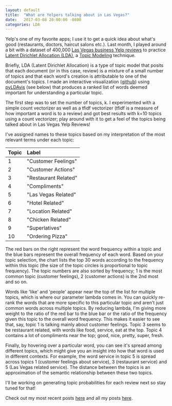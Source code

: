 ```yaml
---
layout: default
title:  "What are Yelpers talking about in Las Vegas?"
date:   2017-03-08 20:00:00 -0800
categories: LDA
---
```


Yelp's one of my favorite apps; I use it to get a quick idea about what's good (restaurants, doctors, haircut salons etc.). Last month, I played around a bit with a dataset of 400,000 <a href="https://www.yelp.com/dataset_challenge">Las Vegas business Yelp reviews</a> to practice <a href="https://en.wikipedia.org/wiki/Latent_Dirichlet_allocation">Latent Dirichlet Allocation (LDA)</a>, a <a href="https://en.wikipedia.org/wiki/Topic_model">Topic Modeling</a> technique. 

Briefly, LDA (Latent Dirichlet Allocation) is a type of topic model that posits that each document (or in this case, review) is a mixture of a small number of topics and that each word's creation is attributable to one of the document's topics. I made an interactive visualization (<a href="https://github.com/amlanlimaye/yelp-dataset-challenge">github</a>) using <a href="https://github.com/bmabey/pyLDAvis">pyLDAvis</a> (see below) that produces a ranked list of words deemed important for understanding a particular topic.

The first step was to set the number of topics, k. I experimented with a simple count vectorizer as well as a tfidf vectorizer (tfidf is a measure of how important a word is to a review) and got best results with k=10 topics using a count vectorizer; play around with it to get a feel of the topics being talked about in Las Vegas Yelp Reviews!

<link rel="stylesheet" type="text/css" href="https://cdn.rawgit.com/bmabey/pyLDAvis/files/ldavis.v1.0.0.css">

<div>

<div id="ldavis_el27221405581700501281669734751"></div>
<script type="text/javascript">
var ldavis_el27221405581700501281669734751_data = {"plot.opts": {"xlab": "PC1", "ylab": "PC2"}, "topic.order": [10, 5, 9, 1, 7, 2, 4, 3, 8, 6], "token.table": {"Topic": [1, 2, 4, 6, 9, 6, 1, 2, 4, 5, 9, 2, 3, 9, 6, 9, 1, 3, 6, 7, 2, 1, 2, 3, 7, 10, 2, 6, 7, 8, 2, 4, 5, 6, 1, 3, 4, 5, 6, 7, 9, 10, 1, 2, 3, 6, 8, 1, 1, 2, 6, 7, 4, 5, 9, 8, 1, 2, 4, 5, 6, 7, 1, 6, 1, 2, 4, 6, 8, 10, 1, 6, 3, 7, 3, 10, 1, 2, 5, 6, 7, 9, 1, 4, 5, 6, 3, 4, 4, 5, 1, 2, 6, 7, 8, 1, 3, 4, 6, 7, 8, 1, 2, 3, 4, 3, 5, 2, 4, 5, 7, 1, 2, 4, 5, 10, 6, 1, 2, 3, 4, 6, 7, 8, 9, 10, 1, 2, 5, 1, 2, 3, 4, 6, 8, 1, 2, 3, 4, 6, 1, 4, 6, 7, 7, 1, 4, 6, 1, 2, 5, 6, 8, 1, 4, 5, 6, 7, 5, 8, 1, 2, 7, 3, 8, 10, 2, 6, 10, 1, 2, 6, 2, 4, 5, 7, 1, 3, 4, 5, 6, 3, 7, 10, 3, 10, 1, 6, 10, 2, 3, 4, 5, 6, 7, 8, 9, 3, 4, 1, 3, 5, 7, 2, 3, 1, 3, 4, 6, 2, 4, 5, 8, 9, 10, 1, 2, 3, 4, 5, 6, 7, 6, 1, 2, 8, 1, 2, 3, 4, 6, 8, 9, 3, 1, 2, 3, 5, 9, 10, 1, 3, 6, 10, 5, 6, 7, 7, 5, 6, 4, 7, 3, 1, 3, 4, 6, 1, 2, 3, 4, 5, 6, 7, 8, 9, 10, 1, 2, 5, 6, 7, 10, 2, 2, 3, 7, 8, 2, 3, 4, 7, 8, 1, 6, 7, 8, 9, 5, 6, 4, 6, 1, 6, 1, 2, 1, 2, 3, 7, 8, 1, 2, 4, 5, 6, 10, 1, 2, 3, 4, 6, 9, 2, 5, 4, 5, 7], "Freq": [3.708236676155197e-05, 0.6225016908261729, 0.16698189752726852, 0.21044243137180743, 0.9999833398099686, 0.9999709586097517, 0.00037966515176555797, 0.9995999345753657, 0.18243923029612513, 0.4271647223567865, 0.3903645610777393, 0.5535466813628597, 0.42035663819562186, 0.026064587703960432, 0.9999724644456698, 0.9999915237664877, 0.3715013433801569, 0.24173658890073135, 0.04846099476940648, 0.33828789260500014, 0.9999617961100675, 0.07153471619201279, 0.5083412604007541, 0.32111859969354967, 0.004849287755676169, 0.09414413426306346, 0.9999644439943918, 0.7790700141869833, 0.22092265981730871, 0.9999713824450409, 0.0001017320709230227, 0.29285272149707464, 0.4510800024726826, 0.2559578904423251, 0.32516742335093257, 0.15840074080803124, 0.13731856763615846, 0.12470272749997431, 0.07112723662986593, 0.11141761202500053, 0.07122762793068436, 0.0006358115718501306, 0.27114575778631417, 0.14537427268242523, 0.17556256555337116, 0.051437714606079266, 0.35645708932810416, 0.9999651766559985, 0.12741029125270048, 0.559246420192654, 0.15415577240205458, 0.15917765119050595, 0.3836227210860665, 0.293960633660401, 0.32241504040050945, 0.9999726981449056, 0.19832115074734472, 0.5992209628329368, 4.730567323225206e-05, 0.11019068151565913, 0.020846033337679072, 0.07135272379198018, 0.8471463774403499, 0.15283430165096587, 0.2962617235163764, 0.17039079452134837, 0.20813140475860964, 0.08614614647804221, 0.2236740876164522, 0.0153773351678655, 0.9667981622874519, 0.03318418908742204, 0.7184476198374915, 0.28154796397039716, 0.9999783494402955, 0.9999607256545792, 0.1867042281330964, 0.2211193992570115, 0.24618011111570134, 0.04759995424465437, 0.09160055893663976, 0.20677974462204687, 0.7859139603827547, 0.0022329326957340754, 0.21165851500089838, 0.0001958712890994803, 0.9999969615140426, 0.999965709655408, 0.23923757343306903, 0.7607570095732651, 0.3585037582074586, 0.2828966387260965, 0.005203823347019675, 0.3390419256002191, 0.014328015852332199, 0.09560931871155531, 0.3374667137367159, 0.5345010928972964, 7.99203410011715e-05, 6.147718538551654e-06, 0.0323369995127817, 0.03591170739957218, 0.5802918433425539, 0.0037774930313693553, 0.38002090367606983, 0.2725553896795944, 0.7274422776141027, 0.13334518600220918, 0.16945876303093502, 0.2824074579516383, 0.4147524657572062, 0.27479527435811, 0.43841600040290213, 0.08097949235508907, 0.20528585023950255, 0.00048636331744798236, 0.9999807452615439, 0.47553368620783687, 0.16262857304541634, 0.05387272192873735, 0.1242879254965403, 0.05785169005025503, 0.06468956243231197, 0.06081241829815597, 3.916307206218185e-05, 0.0002819741188477093, 0.8493407648697003, 0.15063001454087316, 0.9999554371890906, 0.637270049378942, 0.00014843246491745544, 0.006860878378406829, 0.18561479737927802, 0.08301497912911245, 0.0870886256662915, 0.20366853554284767, 2.270299136582852e-05, 0.08068643131415457, 0.6147516002039047, 0.10086939063837612, 0.3838824198308514, 0.18352560410096833, 0.00010325896704855683, 0.432448553999356, 0.9999625742809122, 0.371825253681708, 0.032881814328318625, 0.5952590445552881, 0.26152572023193577, 0.19368455190720726, 0.3730074061924545, 0.07641057906048365, 0.09537436763312705, 0.3659977906110425, 0.3363471504228326, 0.06511368875078352, 0.13206674724028974, 0.10046637512903378, 0.2895584079637055, 0.7104285799497007, 0.3470477570863395, 8.568551498952892e-05, 0.6528593600839682, 0.3436279162817882, 0.32787234565223927, 0.3284928561393619, 0.7492337710328971, 0.18780215369242373, 0.06294814411042975, 0.6810608428910632, 0.19591232607383932, 0.12300070299061115, 0.3446181126731031, 2.3440219879819284e-05, 0.2507869124941865, 0.40457819512568083, 3.055181121496012e-05, 4.5827716822440185e-05, 0.6445973889188361, 0.15471437199255805, 0.20060319243742816, 0.21183458402753738, 0.7881371462062488, 0.9999903625417325, 0.35919658640805363, 0.6408026839847996, 0.5704915322016095, 0.4294946349794034, 0.9999652930100856, 0.06792240107395409, 0.18112445157538684, 0.25074447363627933, 0.21147089018327944, 0.043909844906983506, 0.0014049277133283617, 0.23866794916712764, 0.004759192628899825, 0.09042925024029881, 0.9095567470832372, 0.183018282870428, 0.2464268543644577, 0.1953578545012874, 0.37520711102106286, 0.08837318458751971, 0.9116033887066456, 0.28849138016004555, 0.00022170999567369922, 0.7086084840674242, 0.0026721888952251117, 0.11959157202509786, 0.13917443014129163, 0.3850806730741592, 0.0006283269983805491, 0.35552835991699405, 0.9999878591182774, 0.25865040811320644, 0.2666305022026602, 0.04697715765867105, 0.14878609388795974, 0.07327633566416637, 0.07819488422244604, 0.1274556537117469, 0.9999842643665211, 0.034965856567846045, 0.9650100686785809, 0.999980193970617, 0.5185903703837867, 0.16894500945672672, 0.08510867617851148, 0.0014936199264347157, 0.06192990769050608, 0.04998094827902835, 0.11395766846131535, 0.999960262044372, 0.21246316333752568, 0.10441649498588634, 0.3761860101627996, 0.19504914734091536, 0.0700008290546972, 0.041885575743399704, 0.2540456647024795, 0.23846367129293305, 0.33653160956162315, 0.170967998574619, 0.8386230583473933, 0.1612736650668064, 8.448070459235537e-05, 0.9999495883594822, 0.21310902352844274, 0.7868523545415896, 0.999972893414691, 0.9999692249316652, 0.9999562334237293, 0.7115535692913748, 0.0007757658221126044, 0.2115019727741546, 0.07616609889832844, 0.20225371432835504, 0.25489965644347873, 0.007931660238863575, 0.06961752196869207, 0.13317221323425282, 0.08385829277198503, 0.16310245990729783, 0.02261428608742656, 0.05732525947978661, 0.005222581764585057, 0.2524714732021986, 0.09976400114145136, 0.05909968846805124, 0.09014699102474708, 0.44774003847839494, 0.05078047556432781, 0.9999789239905734, 0.8487978209768967, 0.15117473264192166, 0.3079584240142611, 0.6919946963142305, 0.058851476750143884, 0.08151858347694543, 0.291293071624285, 0.11013407653745864, 0.4581838443425406, 0.31055653500922414, 7.188808680769078e-05, 0.24650424966357168, 0.05059483549525277, 0.39227891209220705, 0.7626181715336052, 0.2373718566173063, 0.20800368010411763, 0.7919704745188751, 0.878689679325593, 0.12131055122738635, 0.23882448433245157, 0.7611359219505464, 0.35033845868643476, 0.332610878954568, 0.10322183079706704, 0.13021830962091532, 0.08361454425633688, 0.48236374168891066, 0.21025364261991702, 0.10753208022137194, 0.07354261338230747, 0.09635612972389541, 0.029907815353029565, 0.12468267391179291, 0.6108419323180881, 0.07466440233639085, 0.14673045290263095, 0.00011463316633018042, 0.04296833184609596, 0.7156242565149935, 0.2843696209853187, 0.5351590443426288, 0.12679539019780114, 0.33802539101105455], "Term": ["10", "10", "10", "10", "amazing", "area", "asked", "asked", "awesome", "awesome", "awesome", "bad", "bad", "bad", "bar", "best", "better", "better", "better", "better", "called", "came", "came", "came", "came", "came", "car", "check", "check", "chicken", "clean", "clean", "clean", "clean", "come", "come", "come", "come", "come", "come", "come", "come", "coming", "coming", "coming", "coming", "coming", "customer", "day", "day", "day", "day", "definitely", "definitely", "definitely", "delicious", "did", "did", "did", "did", "did", "did", "didn", "didn", "different", "different", "different", "different", "different", "different", "don", "don", "drinks", "drinks", "eat", "excellent", "experience", "experience", "experience", "experience", "experience", "experience", "feel", "feel", "feel", "feel", "food", "fresh", "friendly", "friendly", "going", "going", "going", "going", "going", "good", "good", "good", "good", "good", "good", "got", "got", "got", "got", "great", "great", "happy", "happy", "happy", "happy", "home", "home", "home", "home", "home", "hotel", "just", "just", "just", "just", "just", "just", "just", "just", "just", "know", "know", "las", "like", "like", "like", "like", "like", "like", "little", "little", "little", "little", "little", "ll", "ll", "ll", "ll", "location", "long", "long", "long", "looking", "looking", "looking", "looking", "looking", "lot", "lot", "lot", "lot", "lot", "love", "love", "make", "make", "make", "menu", "menu", "menu", "minutes", "minutes", "minutes", "need", "need", "need", "new", "new", "new", "new", "nice", "nice", "nice", "nice", "nice", "night", "night", "order", "ordered", "ordered", "people", "people", "pizza", "place", "place", "place", "place", "place", "place", "place", "place", "pretty", "pretty", "price", "price", "price", "price", "quality", "quality", "really", "really", "really", "really", "recommend", "recommend", "recommend", "recommend", "recommend", "restaurant", "right", "right", "right", "right", "right", "right", "right", "room", "said", "said", "sauce", "say", "say", "say", "say", "say", "say", "say", "server", "service", "service", "service", "service", "service", "service", "small", "small", "small", "small", "staff", "staff", "staff", "stars", "strip", "strip", "super", "sure", "table", "think", "think", "think", "think", "time", "time", "time", "time", "time", "time", "time", "time", "time", "time", "times", "times", "times", "times", "times", "times", "told", "took", "took", "tried", "tried", "try", "try", "try", "try", "try", "ve", "ve", "ve", "ve", "ve", "vegas", "vegas", "wait", "wait", "want", "want", "wanted", "wanted", "wasn", "wasn", "wasn", "wasn", "wasn", "way", "way", "way", "way", "way", "way", "went", "went", "went", "went", "went", "went", "work", "work", "worth", "worth", "worth"]}, "mdsDat": {"y": [0.05237825566224711, -0.02402672975890553, 0.07407144476836054, 0.10276053665334502, -0.10631054268334061, 0.10286383003094836, -0.06990361050310094, 0.21009781050517207, -0.37749708743361055, 0.035566092758884574], "cluster": [1, 1, 1, 1, 1, 1, 1, 1, 1, 1], "Freq": [16.90910808048616, 14.12854385316042, 12.923313186269858, 11.982069660754783, 11.681747896993246, 8.546441719546303, 7.54976676685206, 6.237701894242258, 5.194280905435326, 4.8470260362596], "topics": [1, 2, 3, 4, 5, 6, 7, 8, 9, 10], "x": [0.13801657366547457, 0.04246562438370303, -0.16379306354526832, 0.1314504838054481, 0.0513067085667588, 0.16477435585928996, 0.1079656277926508, -0.01784284939119942, -0.020277731991565996, -0.43406572914529223]}, "R": 30, "lambda.step": 0.01, "tinfo": {"Category": ["Default", "Default", "Default", "Default", "Default", "Default", "Default", "Default", "Default", "Default", "Default", "Default", "Default", "Default", "Default", "Default", "Default", "Default", "Default", "Default", "Default", "Default", "Default", "Default", "Default", "Default", "Default", "Default", "Default", "Default", "Topic1", "Topic1", "Topic1", "Topic1", "Topic1", "Topic1", "Topic1", "Topic1", "Topic1", "Topic1", "Topic1", "Topic1", "Topic1", "Topic1", "Topic1", "Topic1", "Topic1", "Topic1", "Topic1", "Topic1", "Topic1", "Topic1", "Topic1", "Topic1", "Topic1", "Topic1", "Topic1", "Topic1", "Topic1", "Topic1", "Topic1", "Topic1", "Topic1", "Topic1", "Topic1", "Topic1", "Topic2", "Topic2", "Topic2", "Topic2", "Topic2", "Topic2", "Topic2", "Topic2", "Topic2", "Topic2", "Topic2", "Topic2", "Topic2", "Topic2", "Topic2", "Topic2", "Topic2", "Topic2", "Topic2", "Topic2", "Topic2", "Topic2", "Topic2", "Topic2", "Topic2", "Topic2", "Topic2", "Topic2", "Topic2", "Topic2", "Topic2", "Topic2", "Topic2", "Topic3", "Topic3", "Topic3", "Topic3", "Topic3", "Topic3", "Topic3", "Topic3", "Topic3", "Topic3", "Topic3", "Topic3", "Topic3", "Topic3", "Topic3", "Topic3", "Topic3", "Topic3", "Topic3", "Topic3", "Topic3", "Topic3", "Topic3", "Topic3", "Topic3", "Topic3", "Topic3", "Topic3", "Topic3", "Topic3", "Topic4", "Topic4", "Topic4", "Topic4", "Topic4", "Topic4", "Topic4", "Topic4", "Topic4", "Topic4", "Topic4", "Topic4", "Topic4", "Topic4", "Topic4", "Topic4", "Topic4", "Topic4", "Topic4", "Topic4", "Topic4", "Topic4", "Topic4", "Topic4", "Topic4", "Topic4", "Topic4", "Topic4", "Topic4", "Topic4", "Topic4", "Topic5", "Topic5", "Topic5", "Topic5", "Topic5", "Topic5", "Topic5", "Topic5", "Topic5", "Topic5", "Topic5", "Topic5", "Topic5", "Topic5", "Topic5", "Topic5", "Topic5", "Topic5", "Topic5", "Topic5", "Topic5", "Topic5", "Topic5", "Topic5", "Topic5", "Topic5", "Topic5", "Topic5", "Topic5", "Topic5", "Topic6", "Topic6", "Topic6", "Topic6", "Topic6", "Topic6", "Topic6", "Topic6", "Topic6", "Topic6", "Topic6", "Topic6", "Topic6", "Topic6", "Topic6", "Topic6", "Topic6", "Topic6", "Topic6", "Topic6", "Topic6", "Topic6", "Topic6", "Topic6", "Topic6", "Topic6", "Topic6", "Topic6", "Topic6", "Topic6", "Topic6", "Topic6", "Topic6", "Topic7", "Topic7", "Topic7", "Topic7", "Topic7", "Topic7", "Topic7", "Topic7", "Topic7", "Topic7", "Topic7", "Topic7", "Topic7", "Topic7", "Topic7", "Topic7", "Topic7", "Topic7", "Topic7", "Topic7", "Topic7", "Topic7", "Topic7", "Topic7", "Topic7", "Topic7", "Topic7", "Topic7", "Topic7", "Topic7", "Topic8", "Topic8", "Topic8", "Topic8", "Topic8", "Topic8", "Topic8", "Topic8", "Topic8", "Topic8", "Topic8", "Topic8", "Topic8", "Topic8", "Topic8", "Topic8", "Topic8", "Topic8", "Topic8", "Topic8", "Topic8", "Topic8", "Topic8", "Topic8", "Topic8", "Topic8", "Topic8", "Topic8", "Topic8", "Topic8", "Topic8", "Topic8", "Topic8", "Topic8", "Topic8", "Topic8", "Topic8", "Topic8", "Topic9", "Topic9", "Topic9", "Topic9", "Topic9", "Topic9", "Topic9", "Topic9", "Topic9", "Topic9", "Topic9", "Topic9", "Topic9", "Topic9", "Topic9", "Topic9", "Topic9", "Topic9", "Topic9", "Topic9", "Topic9", "Topic9", "Topic9", "Topic9", "Topic9", "Topic9", "Topic9", "Topic9", "Topic9", "Topic9", "Topic9", "Topic9", "Topic9", "Topic9", "Topic9", "Topic9", "Topic9", "Topic9", "Topic9", "Topic9", "Topic9", "Topic10", "Topic10", "Topic10", "Topic10", "Topic10", "Topic10", "Topic10", "Topic10", "Topic10", "Topic10", "Topic10", "Topic10", "Topic10", "Topic10", "Topic10", "Topic10", "Topic10", "Topic10", "Topic10", "Topic10", "Topic10", "Topic10", "Topic10", "Topic10", "Topic10", "Topic10", "Topic10", "Topic10", "Topic10", "Topic10", "Topic10", "Topic10", "Topic10", "Topic10", "Topic10", "Topic10", "Topic10", "Topic10", "Topic10", "Topic10", "Topic10"], "Term": ["food", "great", "best", "amazing", "order", "good", "restaurant", "ordered", "vegas", "love", "place", "chicken", "really", "delicious", "room", "ve", "don", "sure", "like", "staff", "got", "make", "definitely", "pizza", "friendly", "service", "said", "location", "wait", "excellent", "customer", "don", "want", "know", "didn", "feel", "think", "need", "like", "people", "say", "way", "just", "ll", "long", "better", "lot", "going", "wasn", "make", "come", "ve", "different", "really", "home", "coming", "looking", "right", "small", "times", "service", "time", "did", "experience", "little", "good", "told", "car", "called", "asked", "said", "took", "wanted", "minutes", "work", "10", "went", "did", "got", "day", "bad", "came", "home", "new", "wasn", "going", "right", "time", "experience", "way", "need", "looking", "different", "say", "just", "know", "service", "place", "recommend", "food", "eat", "table", "server", "quality", "drinks", "bad", "service", "ordered", "menu", "good", "came", "great", "price", "better", "small", "night", "place", "coming", "come", "took", "wasn", "pretty", "say", "try", "little", "went", "just", "right", "time", "super", "fresh", "pretty", "really", "nice", "little", "worth", "good", "definitely", "got", "lot", "clean", "try", "place", "friendly", "think", "different", "wait", "like", "ll", "awesome", "happy", "10", "right", "went", "recommend", "come", "just", "way", "home", "time", "las", "staff", "vegas", "friendly", "great", "clean", "awesome", "recommend", "looking", "definitely", "love", "work", "happy", "new", "experience", "strip", "feel", "place", "home", "price", "service", "nice", "time", "worth", "come", "did", "way", "right", "lot", "times", "room", "hotel", "bar", "area", "wait", "strip", "check", "long", "people", "small", "clean", "vegas", "10", "nice", "minutes", "staff", "day", "didn", "lot", "need", "want", "little", "way", "times", "different", "time", "like", "right", "looking", "think", "come", "just", "place", "sure", "location", "stars", "night", "make", "times", "ll", "happy", "new", "price", "going", "better", "worth", "tried", "drinks", "ve", "check", "time", "day", "wasn", "right", "come", "try", "lot", "experience", "did", "just", "came", "place", "staff", "delicious", "chicken", "sauce", "love", "tried", "try", "coming", "menu", "place", "different", "looking", "like", "wasn", "just", "ve", "say", "good", "time", "going", "recommend", "quality", "area", "home", "stars", "small", "drinks", "feel", "server", "called", "strip", "friendly", "come", "right", "fresh", "eat", "definitely", "ordered", "little", "best", "amazing", "ve", "awesome", "recommend", "definitely", "experience", "say", "come", "service", "time", "went", "bad", "place", "just", "quality", "different", "area", "home", "stars", "looking", "small", "drinks", "tried", "coming", "feel", "server", "called", "strip", "las", "lot", "worth", "times", "vegas", "right", "going", "happy", "way", "try", "did", "better", "order", "restaurant", "pizza", "excellent", "ordered", "menu", "small", "came", "minutes", "times", "service", "way", "different", "time", "come", "home", "just", "happy", "server", "quality", "area", "stars", "looking", "drinks", "tried", "coming", "feel", "called", "strip", "las", "like", "good", "ll", "did", "wasn", "wait", "right", "try", "10", "experience", "little"], "loglift": [30.0, 29.0, 28.0, 27.0, 26.0, 25.0, 24.0, 23.0, 22.0, 21.0, 20.0, 19.0, 18.0, 17.0, 16.0, 15.0, 14.0, 13.0, 12.0, 11.0, 10.0, 9.0, 8.0, 7.0, 6.0, 5.0, 4.0, 3.0, 2.0, 1.0, 1.7773, 1.7436, 1.648, 1.614, 1.6114, 1.5364, 1.437, 1.3932, 1.3268, 1.2161, 1.1207, 1.0483, 1.034, 0.8199, 0.788, 0.7871, 0.7722, 0.7515, 0.7285, 0.719, 0.6539, 0.6079, 0.5608, 0.5342, 0.4856, 0.4723, 0.436, 0.4251, 0.407, 0.4009, 0.2283, 0.1791, 0.1595, 0.0991, 0.1861, -0.5702, 1.957, 1.9569, 1.9569, 1.9566, 1.9214, 1.793, 1.684, 1.6683, 1.6224, 1.483, 1.4641, 1.4449, 1.4127, 1.3758, 1.3656, 1.2804, 1.1324, 0.8916, 0.8562, 0.6943, 0.6351, 0.5901, 0.4479, 0.3976, 0.3269, 0.3155, 0.1873, 0.1787, 0.1407, 0.0641, -0.3024, -0.7324, -0.1667, 2.0461, 2.0461, 2.0461, 2.0461, 1.9536, 1.7155, 1.1795, 1.0685, 1.0222, 0.9779, 0.9598, 0.9102, 0.7462, 0.6454, 0.6262, 0.6126, 0.4941, 0.3376, 0.3063, 0.2035, 0.1568, -0.2248, -0.3571, -0.4178, -0.4609, -0.471, -0.5487, -0.875, -1.0122, -2.7908, 2.1217, 2.1217, 2.027, 1.7773, 1.6826, 1.6352, 1.4965, 1.4953, 1.1637, 1.1542, 1.0321, 0.8936, 0.8884, 0.7384, 0.6914, 0.5683, 0.5523, 0.5516, 0.4377, 0.4264, 0.4204, 0.3467, 0.3319, 0.2166, 0.2026, 0.1497, 0.1364, 0.0366, -0.1082, -0.3918, -0.5429, 2.1471, 1.9712, 1.8761, 1.8737, 1.8289, 1.351, 1.2966, 1.1928, 1.161, 0.9228, 0.9078, 0.8897, 0.8828, 0.764, 0.7455, 0.6013, 0.5943, 0.5935, 0.5638, 0.5142, 0.5126, 0.281, 0.131, 0.0819, 0.0653, -0.0584, -0.4626, -0.4665, -0.5846, -0.6814, 2.4596, 2.4596, 2.4596, 2.4596, 2.2264, 2.2199, 2.21, 1.9409, 1.6145, 1.3706, 1.0969, 1.0215, 0.9011, 0.8532, 0.7872, 0.635, 0.5898, 0.5813, 0.4352, 0.3642, 0.3502, 0.1657, 0.1201, 0.0532, 0.008, -0.0189, -0.0291, -0.0887, -0.1122, -0.1152, -0.1837, -0.3903, -0.666, 2.5836, 2.5836, 2.5836, 2.3456, 2.1572, 1.7801, 1.7454, 1.7035, 1.6787, 1.6034, 1.502, 1.4998, 1.4991, 1.4059, 1.3162, 1.1833, 1.0737, 0.7703, 0.7459, 0.5451, 0.5237, 0.3891, 0.3777, 0.2858, 0.1934, -0.0566, -0.1545, -2.7465, -3.9861, -6.7587, 2.7745, 2.7745, 2.7745, 2.4327, 2.4064, 1.9941, 1.7431, 1.6594, 1.3419, 1.277, 0.4246, 0.3337, 0.2929, -0.0254, -0.2092, -0.2215, -0.6571, -1.0147, -1.4705, -4.5924, -9.5698, -9.6068, -9.6168, -9.6254, -9.6439, -9.6493, -9.651, -9.6513, -9.6739, -9.678, -9.9926, -10.5016, -10.0962, -9.781, -9.8997, -10.4822, -10.4651, -10.1964, 2.9576, 2.9576, 2.0218, 2.017, 1.9234, 1.8257, 1.3815, 0.7856, 0.3158, 0.2983, 0.0986, -0.1897, -0.6893, -2.3904, -7.195, -9.3761, -9.4036, -9.4133, -9.4233, -9.4318, -9.4446, -9.4504, -9.4557, -9.4563, -9.4564, -9.4573, -9.4577, -9.4803, -9.4844, -9.4893, -9.5162, -9.5454, -9.6204, -10.6374, -9.9027, -9.9754, -9.5496, -9.935, -10.1416, -10.3673, -9.9181, 3.0268, 3.0268, 3.0268, 3.0268, 2.5818, 1.9136, 1.2604, 0.6639, 0.2614, 0.0463, -0.146, -0.4827, -1.1491, -2.2276, -4.3426, -4.6192, -5.1346, -8.5808, -9.2562, -9.2711, -9.3082, -9.3267, -9.3396, -9.3506, -9.3512, -9.3515, -9.3523, -9.3752, -9.3793, -9.3842, -10.1402, -10.6212, -9.4812, -10.262, -9.5418, -9.8597, -9.7976, -10.0365, -9.4071, -10.0628, -9.8978], "Freq": [172938.0, 164568.0, 74346.0, 63815.0, 59357.0, 162661.0, 50801.0, 57623.0, 83084.0, 59179.0, 170827.0, 46724.0, 85697.0, 45680.0, 47830.0, 69552.0, 66417.0, 39611.0, 121267.0, 59185.0, 78358.0, 46682.0, 58620.0, 29019.0, 54130.0, 147926.0, 46245.0, 32456.0, 42403.0, 27587.0, 37925.41700869881, 64212.46865040024, 33282.566629602, 35010.04243929417, 50446.07656871555, 20062.1215885195, 20178.57307385658, 18083.678147284874, 77279.78997505947, 29208.74227552194, 18748.821440985335, 19853.953049876924, 60711.577771816694, 11153.19453615894, 10979.918483383562, 15033.189988572376, 9949.123407868034, 15363.054021012218, 10809.996682831326, 16200.911891748168, 19433.975150186954, 21599.50665375578, 7166.996388258705, 24723.14907083467, 6780.288136726121, 6916.265289250967, 6591.64278848398, 10307.36370392375, 6439.679731212899, 7587.372487102917, 31428.734381453858, 27922.097851443374, 12577.352340489977, 9699.845738081433, 8971.23926446863, 15552.08071880621, 39386.928061919905, 28980.128416042084, 26115.095663598087, 34227.25782467408, 44626.84300741233, 32509.069567310606, 21933.00386007601, 27316.19036846225, 24588.515431185053, 16786.918132710332, 31971.82110469023, 38001.39281117573, 45470.502687211, 24611.049618502093, 16990.330431753886, 32916.34798648616, 10817.075888613572, 14701.644469209767, 10263.07686539192, 12123.152504666421, 10625.085197002638, 35189.79627953816, 11488.106608240292, 8654.384696576471, 5201.861515652079, 4882.13190237818, 4121.961089038884, 6107.5647865146575, 20763.145020572214, 6209.357831942355, 15445.818563207951, 11602.740927932029, 5710.073831871422, 172937.61842542348, 32737.80173512423, 28112.323353820393, 25534.09680838061, 21455.581881971553, 18308.65350140431, 12901.714297528148, 55648.04440713769, 20697.536375190484, 12736.626534067305, 54892.871674013586, 20792.958452544302, 44853.900655899924, 8786.541877717733, 9782.05543123801, 6045.082330839694, 7456.709212025491, 30940.789448238622, 4477.712104050263, 9467.142667873146, 5790.174299588411, 3184.6945703157776, 3280.9236846798826, 3076.784846252806, 4124.558430227298, 3553.994927699441, 3907.6772355389617, 6878.184491452693, 1871.569929076099, 1094.9605695082457, 31051.937374822734, 29072.092543320694, 33000.7751979511, 60725.66994631186, 42196.712471230516, 27077.53837835337, 14919.520187341599, 86942.75130480254, 22488.260767345535, 29777.631261786635, 9142.871460991424, 8635.503128102375, 14740.430590991507, 42833.62836335073, 12949.840713936193, 5998.346267154368, 5035.434972272894, 8820.305459430963, 22509.075619207924, 5332.356931959104, 6191.711459485823, 4744.4657555087115, 4503.142393748732, 5929.461700134186, 7680.195516874949, 6644.852591275582, 8207.356706616438, 15868.097600637473, 4425.956855584309, 1997.9618097763669, 9611.371520830795, 26353.269992228987, 49634.230278564915, 63362.28049262721, 41179.5940352981, 119713.67400117213, 13301.985570939476, 14498.174988505321, 18385.59573485662, 9402.071677241496, 17231.618110447285, 17136.42881335425, 9770.889345373276, 7906.360392493206, 10699.226656642226, 12790.318652489806, 5589.437618060823, 5402.785476656548, 36125.490678981565, 5065.295007422865, 6965.517678608997, 28852.999986289582, 10128.357162884618, 18385.04948016644, 3534.905350376713, 7453.04493321474, 6987.912309732616, 3027.485289679702, 2919.617310558934, 1769.6998271405478, 1775.9390339297038, 47829.847849461235, 29744.667950175353, 29287.901619264274, 24422.80442580251, 33581.98346271705, 20635.76823827628, 24342.66968259551, 17577.953273547, 21990.15964321436, 8530.814575078637, 7547.666741641616, 19721.74094031535, 5675.16113674743, 13132.03462749556, 6846.621184988302, 9544.990241976575, 6783.709316216251, 9101.267630013317, 3589.8686269916566, 3266.4479677287436, 4594.6182573402375, 4442.726960815526, 3966.449886593877, 2708.58120767597, 2084.061671440228, 11577.4486066065, 10067.247662030892, 3116.4648308900173, 1925.6437047872316, 2159.97317020667, 4250.901728157225, 7385.557105566406, 7500.97783885832, 39610.318416104186, 32455.314090559874, 24880.353667238116, 27744.480508789547, 30476.525077541588, 13455.457281488305, 12564.323656834393, 11610.621623916606, 17259.64726880954, 13379.054999782687, 14529.071477835967, 13689.148043223922, 9424.43199970178, 7853.232420407684, 7174.653628947794, 17144.9454950506, 6902.755983170384, 22516.770215086788, 7005.070011231928, 4017.810632678639, 5079.278102439602, 6658.680122340948, 5573.499594094647, 2731.15157828002, 4759.184302759807, 4524.564999448706, 8258.905953616846, 313.61127425034005, 239.52625375508777, 5.186528374704108, 45679.347370768395, 46723.37422509425, 26849.63202633304, 42042.53927303342, 17646.164815854594, 23184.998012986303, 9092.35531027937, 12152.720411267459, 40771.19051716809, 5410.990039199759, 2403.9379366476837, 10561.190840412433, 2579.792963125833, 7764.306368303693, 3519.4062555584965, 1807.054475334882, 5259.544733368348, 3121.5884517478307, 614.3005451245807, 30.163894450012535, 0.10248446144436073, 0.10248122385416294, 0.1024947320610786, 0.10248093599861485, 0.10249766294295479, 0.10248313699123833, 0.10248274976185404, 0.10248247143353816, 0.10247276940829199, 0.10248481308489778, 0.154424616563437, 0.10249533416251322, 0.1024945425536099, 0.10249428335078696, 0.10249324973555253, 0.1024931720174852, 0.1024929542071847, 0.10249273300049362, 74345.7314281242, 63814.16449156274, 27283.633912218473, 13249.479230470843, 16974.653108392034, 18899.512177738594, 10743.194044349017, 4119.707547556174, 4257.164927931128, 10354.783303948418, 7913.966539515943, 2248.932017085211, 800.236921885765, 812.7443324308563, 4.976031370113123, 0.10357773992365586, 0.1035788746763083, 0.1035646792549941, 0.10357505433174245, 0.1035645495095922, 0.10357965260880968, 0.10357192071687361, 0.10356919011566776, 0.10356865517827887, 0.10359190862292895, 0.10357402112661225, 0.10357049167697036, 0.10355999913686965, 0.10357039432451216, 0.10356522614528413, 0.10399544926803508, 0.10358161553698735, 0.10357993287173928, 0.1035798186528641, 0.10357847105360235, 0.10357801634860503, 0.10357771079263182, 0.10357744145278862, 0.10357630162229833, 0.10357627402665476, 0.10357527351185611, 59356.67714544282, 50800.72185443657, 29018.112306543073, 27586.18855409233, 36924.705968648894, 12176.210926218084, 4333.5928954005285, 6096.282725399169, 2295.0719277025155, 1525.6479626785485, 6196.039267090953, 1231.177295940037, 371.6051930728841, 721.2754344128418, 37.665692704099015, 11.7921129138183, 36.443565861414704, 0.254656349921215, 0.11822623523894753, 0.1073569346935166, 0.10735073515765799, 0.10735416376524817, 0.10736025453371677, 0.10735366766061767, 0.1073558986000541, 0.10735653627033862, 0.1073506317533438, 0.10734738780670666, 0.10735498876322198, 0.107348811758922, 0.23193504486799943, 0.19233092890413342, 0.10740952461948232, 0.10738429967112716, 0.10736588206125684, 0.10736578403938113, 0.10736534817860212, 0.10736350182409282, 0.10736335916909506, 0.10736290388925154, 0.10736231773024232], "Total": [172938.0, 164568.0, 74346.0, 63815.0, 59357.0, 162661.0, 50801.0, 57623.0, 83084.0, 59179.0, 170827.0, 46724.0, 85697.0, 45680.0, 47830.0, 69552.0, 66417.0, 39611.0, 121267.0, 59185.0, 78358.0, 46682.0, 58620.0, 29019.0, 54130.0, 147926.0, 46245.0, 32456.0, 42403.0, 27587.0, 37926.32072131319, 66417.17217177359, 37877.99126711626, 41220.20447867115, 59548.150524378594, 25526.967341602423, 28359.073541147372, 26552.693769964055, 121267.27134801644, 51199.708236296225, 36153.77583298483, 41159.8100854031, 127671.29177356575, 29053.166865297717, 29530.00069596984, 40465.533349678226, 27183.224203047495, 42853.1072500215, 30855.875887937644, 46682.335987463164, 59766.13462605728, 69552.55344846772, 24191.447733894758, 85697.5344853787, 24672.91337464698, 25506.576449742555, 25205.93383378829, 39849.15421238701, 25349.77326829047, 30050.91982777692, 147926.8194367929, 138054.3249488569, 63417.34077583448, 51953.831453057035, 44047.058992638, 162661.9686195964, 39387.830138279285, 28981.030449681202, 26115.997732702857, 34240.69851959302, 46245.11333970761, 38300.05119780445, 28816.140938129396, 36458.58082763947, 34360.21037037727, 26966.995025701213, 52340.872995848935, 63417.34077583448, 78358.8474000967, 44007.434131669164, 30692.98502191318, 64751.7771310762, 24672.91337464698, 42661.71585109336, 30855.875887937644, 42853.1072500215, 39849.15421238701, 138054.3249488569, 51953.831453057035, 41159.8100854031, 26552.693769964055, 25205.93383378829, 24191.447733894758, 36153.77583298483, 127671.29177356575, 41220.20447867115, 147926.8194367929, 170827.29433205142, 47745.83947104301, 172938.52547128114, 32738.70881136977, 28113.230419843385, 25535.014709281477, 23536.551383865633, 25484.112542736777, 30692.98502191318, 147926.8194367929, 57623.0420421833, 37066.25508724724, 162661.9686195964, 64751.7771310762, 164568.38388970634, 35657.6397595219, 40465.533349678226, 25349.77326829047, 35201.995152173215, 170827.29433205142, 25506.576449742555, 59766.13462605728, 38300.05119780445, 30855.875887937644, 36282.50805222156, 36153.77583298483, 50601.95876890582, 44047.058992638, 52340.872995848935, 127671.29177356575, 39849.15421238701, 138054.3249488569, 31052.84173650362, 29072.996923082814, 36282.50805222156, 85697.5344853787, 65462.56737213249, 44047.058992638, 27879.56245479738, 162661.9686195964, 58620.09407663519, 78358.8474000967, 27183.224203047495, 29489.225696290025, 50601.95876890582, 170827.29433205142, 54130.29322345553, 28359.073541147372, 24191.447733894758, 42403.09592400043, 121267.27134801644, 29053.166865297717, 33940.06864614312, 27995.011382999262, 26966.995025701213, 39849.15421238701, 52340.872995848935, 47745.83947104301, 59766.13462605728, 127671.29177356575, 41159.8100854031, 24672.91337464698, 138054.3249488569, 26354.174416091177, 59185.112436342635, 83084.82850937144, 54130.29322345553, 164568.38388970634, 29489.225696290025, 33940.06864614312, 47745.83947104301, 25205.93383378829, 58620.09407663519, 59179.77005229252, 34360.21037037727, 27995.011382999262, 42661.71585109336, 51953.831453057035, 26226.012899233523, 25526.967341602423, 170827.29433205142, 24672.91337464698, 35657.6397595219, 147926.8194367929, 65462.56737213249, 138054.3249488569, 27879.56245479738, 59766.13462605728, 63417.34077583448, 41159.8100854031, 39849.15421238701, 27183.224203047495, 30050.91982777692, 47830.752647192676, 29745.572743223398, 29288.806483522196, 24423.709298473048, 42403.09592400043, 26226.012899233523, 31246.228909738882, 29530.00069596984, 51199.708236296225, 25349.77326829047, 29489.225696290025, 83084.82850937144, 26966.995025701213, 65462.56737213249, 36458.58082763947, 59185.112436342635, 44007.434131669164, 59548.150524378594, 27183.224203047495, 26552.693769964055, 37877.99126711626, 44047.058992638, 41159.8100854031, 30050.91982777692, 24191.447733894758, 138054.3249488569, 121267.27134801644, 39849.15421238701, 25205.93383378829, 28359.073541147372, 59766.13462605728, 127671.29177356575, 170827.29433205142, 39611.21903797272, 32456.21469717391, 24881.254304847647, 35201.995152173215, 46682.335987463164, 30050.91982777692, 29053.166865297717, 27995.011382999262, 42661.71585109336, 35657.6397595219, 42853.1072500215, 40465.533349678226, 27879.56245479738, 25500.195440785665, 25484.112542736777, 69552.55344846772, 31246.228909738882, 138054.3249488569, 44007.434131669164, 30855.875887937644, 39849.15421238701, 59766.13462605728, 50601.95876890582, 27183.224203047495, 51953.831453057035, 63417.34077583448, 127671.29177356575, 64751.7771310762, 170827.29433205142, 59185.112436342635, 45680.24715548851, 46724.337136285925, 26850.53180242183, 59179.77005229252, 25500.195440785665, 50601.95876890582, 25506.576449742555, 37066.25508724724, 170827.29433205142, 24191.447733894758, 25205.93383378829, 121267.27134801644, 30855.875887937644, 127671.29177356575, 69552.55344846772, 36153.77583298483, 162661.9686195964, 138054.3249488569, 42853.1072500215, 47745.83947104301, 23536.551383865633, 24423.709298473048, 24672.91337464698, 24881.254304847647, 25349.77326829047, 25484.112542736777, 25526.967341602423, 25535.014709281477, 26115.997732702857, 26226.012899233523, 54130.29322345553, 59766.13462605728, 39849.15421238701, 29072.996923082814, 32738.70881136977, 58620.09407663519, 57623.0420421833, 44047.058992638, 74346.63017939826, 63815.063171079295, 69552.55344846772, 33940.06864614312, 47745.83947104301, 58620.09407663519, 51953.831453057035, 36153.77583298483, 59766.13462605728, 147926.8194367929, 138054.3249488569, 52340.872995848935, 30692.98502191318, 170827.29433205142, 127671.29177356575, 23536.551383865633, 24191.447733894758, 24423.709298473048, 24672.91337464698, 24881.254304847647, 25205.93383378829, 25349.77326829047, 25484.112542736777, 25500.195440785665, 25506.576449742555, 25526.967341602423, 25535.014709281477, 26115.997732702857, 26226.012899233523, 26354.174416091177, 27183.224203047495, 27879.56245479738, 30050.91982777692, 83084.82850937144, 39849.15421238701, 42853.1072500215, 27995.011382999262, 41159.8100854031, 50601.95876890582, 63417.34077583448, 40465.533349678226, 59357.57205612355, 50801.616776420604, 29019.00716238891, 27587.083464645144, 57623.0420421833, 37066.25508724724, 25349.77326829047, 64751.7771310762, 36458.58082763947, 30050.91982777692, 147926.8194367929, 41159.8100854031, 24191.447733894758, 138054.3249488569, 59766.13462605728, 24672.91337464698, 127671.29177356575, 27995.011382999262, 25535.014709281477, 23536.551383865633, 24423.709298473048, 24881.254304847647, 25205.93383378829, 25484.112542736777, 25500.195440785665, 25506.576449742555, 25526.967341602423, 26115.997732702857, 26226.012899233523, 26354.174416091177, 121267.27134801644, 162661.9686195964, 29053.166865297717, 63417.34077583448, 30855.875887937644, 42403.09592400043, 39849.15421238701, 50601.95876890582, 26966.995025701213, 51953.831453057035, 44047.058992638], "logprob": [30.0, 29.0, 28.0, 27.0, 26.0, 25.0, 24.0, 23.0, 22.0, 21.0, 20.0, 19.0, 18.0, 17.0, 16.0, 15.0, 14.0, 13.0, 12.0, 11.0, 10.0, 9.0, 8.0, 7.0, 6.0, 5.0, 4.0, 3.0, 2.0, 1.0, -3.0892, -2.5626, -3.2198, -3.1692, -2.8039, -3.726, -3.7202, -3.8298, -2.3774, -3.3503, -3.7937, -3.7364, -2.6187, -4.3131, -4.3287, -4.0146, -4.4273, -3.9928, -4.3443, -3.9397, -3.7578, -3.6521, -4.7553, -3.5171, -4.8108, -4.7909, -4.839, -4.392, -4.8623, -4.6983, -3.2771, -3.3954, -4.1929, -4.4527, -4.5308, -3.9806, -2.8717, -3.1785, -3.2826, -3.0121, -2.7468, -3.0636, -3.4572, -3.2377, -3.3429, -3.7246, -3.0803, -2.9075, -2.7281, -3.342, -3.7125, -3.0512, -4.164, -3.8572, -4.2166, -4.05, -4.1819, -2.9844, -4.1038, -4.3871, -4.8961, -4.9596, -5.1288, -4.7356, -3.512, -4.7191, -3.8078, -4.0939, -4.8029, -1.3031, -2.9675, -3.1198, -3.216, -3.39, -3.5486, -3.8986, -2.4369, -3.426, -3.9115, -2.4506, -3.4214, -2.6526, -4.2828, -4.1754, -4.6567, -4.4469, -3.0239, -4.9569, -4.2082, -4.6998, -5.2976, -5.2679, -5.3321, -5.039, -5.1879, -5.0931, -4.5276, -5.8292, -6.3653, -2.9447, -3.0106, -2.8838, -2.274, -2.638, -3.0817, -3.6777, -1.9151, -3.2674, -2.9866, -4.1674, -4.2245, -3.6898, -2.623, -3.8193, -4.5889, -4.7639, -4.2033, -3.2665, -4.7066, -4.5572, -4.8234, -4.8756, -4.6004, -4.3417, -4.4865, -4.2753, -3.6161, -4.8929, -5.6882, -4.1174, -3.0834, -2.4503, -2.2061, -2.637, -1.5699, -3.7671, -3.681, -3.4434, -4.1141, -3.5082, -3.5138, -4.0756, -4.2873, -3.9848, -3.8063, -4.6341, -4.6681, -2.768, -4.7326, -4.414, -2.9928, -4.0397, -3.4435, -5.0923, -4.3464, -4.4108, -5.2473, -5.2835, -5.7842, -5.7807, -2.1748, -2.6498, -2.6653, -2.847, -2.5285, -3.0155, -2.8502, -3.1758, -2.9519, -3.8988, -4.0212, -3.0608, -4.3064, -3.4674, -4.1187, -3.7865, -4.128, -3.8341, -4.7644, -4.8588, -4.5176, -4.5512, -4.6646, -5.0461, -5.3082, -3.5934, -3.7332, -4.9058, -5.3872, -5.2724, -4.5953, -4.043, -4.0274, -2.2394, -2.4386, -2.7044, -2.5954, -2.5015, -3.3191, -3.3876, -3.4666, -3.0701, -3.3248, -3.2423, -3.3019, -3.6752, -3.8576, -3.9479, -3.0768, -3.9866, -2.8042, -3.9718, -4.5277, -4.2933, -4.0226, -4.2005, -4.9138, -4.3584, -4.409, -3.8072, -7.0781, -7.3476, -11.1802, -1.9059, -1.8833, -2.4373, -1.9889, -2.8571, -2.5841, -3.5201, -3.23, -2.0196, -4.0391, -4.8505, -3.3704, -4.7799, -3.678, -4.4693, -5.1359, -4.0675, -4.5892, -6.2148, -9.2287, -14.9134, -14.9134, -14.9133, -14.9134, -14.9132, -14.9134, -14.9134, -14.9134, -14.9135, -14.9134, -14.5034, -14.9133, -14.9133, -14.9133, -14.9133, -14.9133, -14.9133, -14.9133, -1.2358, -1.3885, -2.2382, -2.9606, -2.7128, -2.6054, -3.1702, -4.1287, -4.0959, -3.2071, -3.4759, -4.7341, -5.7674, -5.7519, -10.8476, -14.7197, -14.7197, -14.7198, -14.7197, -14.7198, -14.7197, -14.7198, -14.7198, -14.7198, -14.7196, -14.7197, -14.7198, -14.7199, -14.7198, -14.7198, -14.7157, -14.7197, -14.7197, -14.7197, -14.7197, -14.7197, -14.7197, -14.7197, -14.7197, -14.7197, -14.7197, -1.3918, -1.5474, -2.1074, -2.158, -1.8664, -2.9758, -4.0089, -3.6676, -4.6446, -5.0529, -3.6514, -5.2674, -6.4653, -5.8021, -8.7543, -9.9157, -8.7873, -13.7509, -14.5182, -14.6147, -14.6147, -14.6147, -14.6146, -14.6147, -14.6147, -14.6147, -14.6147, -14.6148, -14.6147, -14.6148, -13.8444, -14.0316, -14.6142, -14.6144, -14.6146, -14.6146, -14.6146, -14.6146, -14.6146, -14.6146, -14.6146]}};
function LDAvis_load_lib(url, callback){
  var s = document.createElement('script');
  s.src = url;
  s.async = true;
  s.onreadystatechange = s.onload = callback;
  s.onerror = function(){console.warn("failed to load library " + url);};
  document.getElementsByTagName("head")[0].appendChild(s);
}
if(typeof(LDAvis) !== "undefined"){
   // already loaded: just create the visualization
   !function(LDAvis){
       new LDAvis("#" + "ldavis_el27221405581700501281669734751", ldavis_el27221405581700501281669734751_data);
   }(LDAvis);
}else if(typeof define === "function" && define.amd){
   // require.js is available: use it to load d3/LDAvis
   require.config({paths: {d3: "https://cdnjs.cloudflare.com/ajax/libs/d3/3.5.5/d3.min"}});
   require(["d3"], function(d3){
      window.d3 = d3;
      LDAvis_load_lib("https://cdn.rawgit.com/bmabey/pyLDAvis/files/ldavis.v1.0.0.js", function(){
        new LDAvis("#" + "ldavis_el27221405581700501281669734751", ldavis_el27221405581700501281669734751_data);
      });
    });
}else{
    // require.js not available: dynamically load d3 & LDAvis
    LDAvis_load_lib("https://cdnjs.cloudflare.com/ajax/libs/d3/3.5.5/d3.min.js", function(){
         LDAvis_load_lib("https://cdn.rawgit.com/bmabey/pyLDAvis/files/ldavis.v1.0.0.js", function(){
                 new LDAvis("#" + "ldavis_el27221405581700501281669734751", ldavis_el27221405581700501281669734751_data);
            })
         });
}

</script>

</div>

I've assigned names to these topics based on my interpretation of the most relevant terms under each topic:


| Topic  	|  Label 	|
|:--------|:----------------------|
|    1                          	| "Customer Feelings"  	|
|    2   	| "Customer Actions"   	|
|    3   	| "Restaurant Related" 	|
|    4   	| "Compliments"        	|
|    5   	| "Las Vegas Related"  	|
|    6   	| "Hotel Related"      	|
|    7   	| "Location Related"   	|
|    8   	| "Chicken Related"    	|
|    9   	| "Superlatives"       	|
|   10   	| "Ordering Pizza"     	|



The red bars on the right represent the word frequency within a topic and the blue bars represent the overall frequency of each word. 
Based on your topic selection, the chart lists the top 30 words according to the frequency within this topic (the size of the topic circles is proportional to topic frequency). The topic numbers are also sorted by frequency; 1 is the most common topic (customer feelings), 2 (customer actions) is the 2nd most and so on.

Words like 'like' and 'people' appear near the top of the list for multiple topics, which is where our parameter lambda comes in. You can quickly re-rank the words that are more specific to this particular topic and aren't just common words across multiple topics. By reducing lambda, I'm giving more weight to the ratio of the red bar to the blue bar or the ratio of the frequency given this topic to the overall word frequency. This makes it easier to see that, say, topic 1 is talking mainly about customer feelings. Topic 3 seems to be restaurant related, with words like food, service, eat at the top. Topic 4 contains a lot of compliments near the top; good, nice, pretty, super, fresh.

Finally, by hovering over a particular word, you can see it's spread among different topics, which might give you an insight into how that word is used in different contexts. For example, the word service in topic 5 is spread across topics 1 (customer feelings about service), 3 (restaurant service) and 5 (Las Vegas related service). The distance between the topics is an approximation of the semantic relationship between these two topics.

I'll be working on generating topic probabilities for each review next so stay tuned for that!

Check out my most recent posts <a href="https://amlanlimaye.github.io/">here</a> and all my posts <a href="https://amlanlimaye.github.io/blog/">here<a/>.
